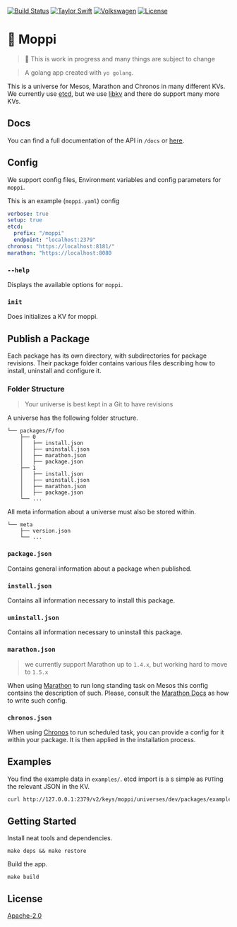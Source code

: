 [![Build Status](https://travis-ci.org/axelspringer/moppi.svg?branch=master)](https://travis-ci.org/axelspringer/moppi)
[![Taylor Swift](https://img.shields.io/badge/secured%20by-taylor%20swift-brightgreen.svg)](https://twitter.com/SwiftOnSecurity)
[![Volkswagen](https://auchenberg.github.io/volkswagen/volkswargen_ci.svg?v=1)](https://github.com/auchenberg/volkswagen)
[![License](https://img.shields.io/badge/License-Apache%202.0-blue.svg)](https://opensource.org/licenses/Apache-2.0)

# :dizzy: Moppi

> :construction_worker: This is work in progress and many things are subject to change

> A golang app created with `yo golang`.

This is a universe for Mesos, Marathon and Chronos in many different KVs. We currently use [etcd](https://coreos.com/etcd/), but we use [libkv](https://github.com/docker/libkv) and there do support many more KVs.

## Docs

You can find a full documentation of the API in `/docs` or [here](https://axelspringer.github.io/moppi/).

## Config

We support config files, Environment variables and config parameters for `moppi`.

This is an example (`moppi.yaml`) config

```yaml
verbose: true
setup: true
etcd:
  prefix: "/moppi"
  endpoint: "localhost:2379"
chronos: "https://localhost:8181/"
marathon: "https://localhost:8080
```

### `--help` 

Displays the available options for `moppi`.

### `init`

Does initializes a KV for moppi.

## Publish a Package

Each package has its own directory, with subdirectories for package revisions. Their package folder contains various files describing how to install, uninstall and configure it.

### Folder Structure

> Your universe is best kept in a Git to have revisions

A universe has the following folder structure.

```
└── packages/F/foo
    ├── 0
    │   ├── install.json
    │   ├── uninstall.json
    │   ├── marathon.json
    │   ├── package.json
    ├── 1
    │   ├── install.json
    │   ├── uninstall.json
    │   ├── marathon.json
    │   ├── package.json
    └── ...
```

All meta information about a universe must also be stored within.

```
└── meta
    ├── version.json
    └── ...
```

### `package.json`

Contains general information about a package when published.

### `install.json`

Contains all information necessary to install this package.

### `uninstall.json`

Contains all information necessary to uninstall this package.

### `marathon.json`

> we currently support Marathon up to `1.4.x`, but working hard to move to `1.5.x`

When using [Marathon](https://mesosphere.github.io) to run long standing task on Mesos this config contains the description of such. Please, consult the [Marathon Docs](https://mesosphere.github.io/marathon/docs) as how to write such config.

### `chronos.json`

When using [Chronos](https://github.com/mesos/chronos) to run scheduled task, you can provide a config for it within your package. It is then applied in the installation process.


## Examples

You find the example data in `examples/`. etcd import is a s simple as `PUT`ing the relevant JSON in the KV.

```bash
curl http://127.0.0.1:2379/v2/keys/moppi/universes/dev/packages/example/1/uninstall -XPUT -d value="$(cat marathon.json)"
```

## Getting Started

Install neat tools and dependencies.

```
make deps && make restore
```

Build the app.

```
make build
```


## License
[Apache-2.0](/LICENSE)
